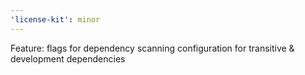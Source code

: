 ```yaml
---
'license-kit': minor
---
```


Feature: flags for dependency scanning configuration for transitive & development dependencies

